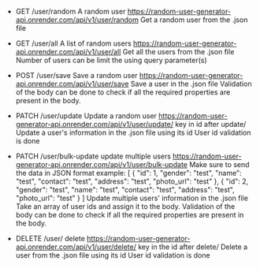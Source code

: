 - GET /user/random A random user
https://random-user-generator-api.onrender.com/api/v1/user/random
Get a random user from the .json file


- GET /user/all A list of random users
https://random-user-generator-api.onrender.com/api/v1/user/all
Get all the users from the .json file
Number of users can be limit the using query parameter(s)


- POST /user/save Save a random user
https://random-user-generator-api.onrender.com/api/v1/user/save
Save a user in the .json file
Validation of the body can be done to check if all the required properties are present in the body.


- PATCH /user/update Update a random user
https://random-user-generator-api.onrender.com/api/v1/user/update/
key in id after update/
Update a user's information in the .json file using its id
User id validation is done


- PATCH /user/bulk-update update multiple users
https://random-user-generator-api.onrender.com/api/v1/user/bulk-update
Make sure to send the data in JSON format
example:
[
    {
        "id": 1,
        "gender": "test",
        "name": "test",
        "contact": "test",
        "address": "test",
        "photo_url": "test"
    },
    {
        "id": 2,
        "gender": "test",
        "name": "test",
        "contact": "test",
        "address": "test",
        "photo_url": "test"
    }
]
Update multiple users' information in the .json file
Take an array of user ids and assign it to the body.
Validation of the body can be done to check if all the required properties are present in the body.

- DELETE /user/ delete
https://random-user-generator-api.onrender.com/api/v1/user/delete/
key in the id after delete/
Delete a user from the .json file using its id
User id validation is done